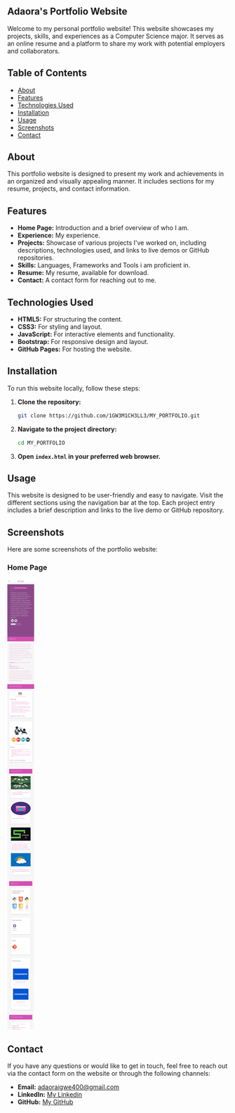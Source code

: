 ## Adaora's Portfolio Website

Welcome to my personal portfolio website! This website showcases my projects, skills, and experiences as a Computer Science major. It serves as an online resume and a platform to share my work with potential employers and collaborators.

## Table of Contents

- [About](#about)
- [Features](#features)
- [Technologies Used](#technologies-used)
- [Installation](#installation)
- [Usage](#usage)
- [Screenshots](#screenshots)
- [Contact](#contact)

## About

This portfolio website is designed to present my work and achievements in an organized and visually appealing manner. It includes sections for my resume, projects, and contact information.

## Features

- **Home Page:** Introduction and a brief overview of who I am.
- **Experience:** My experience.
- **Projects:** Showcase of various projects I've worked on, including descriptions, technologies used, and links to live demos or GitHub repositories.
- **Skills:** Languages, Frameworks and Tools i am proficient in.
- **Resume:** My resume, available for download.
- **Contact:** A contact form for reaching out to me.

## Technologies Used

- **HTML5:** For structuring the content.
- **CSS3:** For styling and layout.
- **JavaScript:** For interactive elements and functionality.
- **Bootstrap:** For responsive design and layout.
- **GitHub Pages:** For hosting the website.

## Installation

To run this website locally, follow these steps:

1. **Clone the repository:**
   ```bash
   git clone https://github.com/1GW3M1CH3LL3/MY_PORTFOLIO.git
   ```

2. **Navigate to the project directory:**
   ```bash
   cd MY_PORTFOLIO
   ```

3. **Open `index.html` in your preferred web browser.**

## Usage

This website is designed to be user-friendly and easy to navigate. Visit the different sections using the navigation bar at the top. Each project entry includes a brief description and links to the live demo or GitHub repository.

## Screenshots

Here are some screenshots of the portfolio website:

### Home Page
![Home Page](assets/img/show.png)

## Contact

If you have any questions or would like to get in touch, feel free to reach out via the contact form on the website or through the following channels:

- **Email:** [adaoraigwe400@gmail.com](mailto:adaoraigwe400@gmail.com)
- **LinkedIn:** [My Linkedin](https://www.linkedin.com/in/adaoraigwe/)
- **GitHub:** [My GitHub](https://github.com/1GW3M1CH3LL3)

